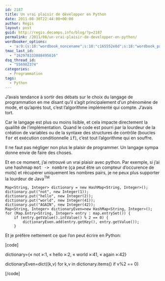 ```yaml
---
id: 2187
title: Un vrai plaisir de développer en Python
date: 2011-08-30T22:44:00+00:00
author: Régis
layout: post
guid: http://regis.decamps.info/blog/?p=2187
permalink: /2011/08/un-vrai-plaisir-de-developper-en-python/
wordbooker_options:
  - 'a:9:{s:18:"wordbook_noncename";s:10:"c165552e8d";s:18:"wordbook_page_post";s:4:"-100";s:18:"wordbook_orandpage";s:1:"2";s:23:"wordbook_default_author";s:1:"1";s:23:"wordbook_extract_length";s:3:"256";s:19:"wordbook_actionlink";s:3:"300";s:18:"wordbook_attribute";s:0:"";s:29:"wordbooker_status_update_text";s:33:"New blog post :  %title% - %link%";s:17:"wordbook_new_post";s:1:"1";}'
tmac_last_id:
  - "162978333888495616"
dsq_thread_id:
  - "556982374"
categories:
  - Programmation
tags:
  - Python
---
```

J’avais tendance à sortir des débats sur le choix du langage de programmation en me disant qu’il s’agit principalement d’un phénomène de mode, et qu’après tout, c’est l’algorithme implémenté qui compte. J’avais tort.

Car le langage est plus ou moins lisible, et cela impacte directement la qualilté de l’implémentation. Quand le code est pourri par la lourdeur de la création de variables ou de la syntaxe des structures de contrôle (boucles <tt>for</tt> et exécution conditionnelle <tt>if</tt>), c’est tout l’algorithme qui en souffre.

Il ne faut pas négliger non plus le plaisir de programmer. Un langage sympa donne envie de faire des choses.

Et en ce moment, j’ai retrouvé un vrai plaisir avec python. Par exemple, si j’ai une hashmap <tt>mot -> nombre</tt> (ça peut être un compteur d’occurence de mots) et récupérer uniquement les nombres pairs, je ne peux plus supporter la lourdeur de Java<sup>TM</sup>

    
    Map<String, Integer> dictionary = new HashMap<String, Integer>();
    dictionary.put("not", new Integer(1));
    dictionary.put("hello", new Integer(2));
    dictionary.put("world", new Integer(41));
    dictionary.put("AGAIN", new Integer(42));
    Map<String, Integer> dictionaryEven=new HashMap<String, Integer>();
    for (Map.Entry<String, Integer> entry : map.entrySet()) { 
        if (entry.getValue().intValue() % 2 == 0) {
            dictionaryEven.add(entry.getKey(), entry.getValue());
        }
    

Et je préfère nettement ce que l’on peut écrire en Python:
  
[code]
  
dictionary={« not »:1, « hello »:2, « world »:41, « again »:42}
  
dictionaryEven=dict((k,v) for k,v in dictionary.items() if v%2 == 0)
  
[/code]
